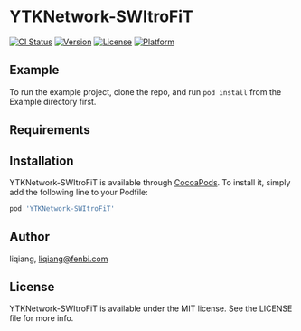 # YTKNetwork-SWItroFiT

[![CI Status](https://img.shields.io/travis/liqiang/YTKNetwork-SWItroFiT.svg?style=flat)](https://travis-ci.org/liqiang/YTKNetwork-SWItroFiT)
[![Version](https://img.shields.io/cocoapods/v/YTKNetwork-SWItroFiT.svg?style=flat)](https://cocoapods.org/pods/YTKNetwork-SWItroFiT)
[![License](https://img.shields.io/cocoapods/l/YTKNetwork-SWItroFiT.svg?style=flat)](https://cocoapods.org/pods/YTKNetwork-SWItroFiT)
[![Platform](https://img.shields.io/cocoapods/p/YTKNetwork-SWItroFiT.svg?style=flat)](https://cocoapods.org/pods/YTKNetwork-SWItroFiT)

## Example

To run the example project, clone the repo, and run `pod install` from the Example directory first.

## Requirements

## Installation

YTKNetwork-SWItroFiT is available through [CocoaPods](https://cocoapods.org). To install
it, simply add the following line to your Podfile:

```ruby
pod 'YTKNetwork-SWItroFiT'
```

## Author

liqiang, liqiang@fenbi.com

## License

YTKNetwork-SWItroFiT is available under the MIT license. See the LICENSE file for more info.
